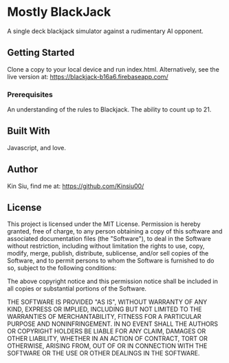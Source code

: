 # Mostly BlackJack

A single deck blackjack simulator against a rudimentary AI opponent.

## Getting Started

Clone a copy to your local device and run index.html.
Alternatively, see the live version at:
https://blackjack-b16a6.firebaseapp.com/

### Prerequisites

An understanding of the rules to Blackjack.
The ability to count up to 21.

## Built With

Javascript, and love.

## Author

Kin Siu, find me at: https://github.com/Kinsiu00/

## License

This project is licensed under the MIT License.
Permission is hereby granted, free of charge, to any person obtaining a copy of this software and 
associated documentation files (the "Software"), to deal in the Software without restriction, 
including without limitation the rights to use, copy, modify, merge, publish, distribute, 
sublicense, and/or sell copies of the Software, and to permit persons to whom the Software is furnished to do so, 
subject to the following conditions:

The above copyright notice and this permission notice shall be included in all copies 
or substantial portions of the Software.

THE SOFTWARE IS PROVIDED "AS IS", WITHOUT WARRANTY OF ANY KIND, EXPRESS OR IMPLIED, 
INCLUDING BUT NOT LIMITED TO THE WARRANTIES OF MERCHANTABILITY, FITNESS FOR A PARTICULAR PURPOSE AND NONINFRINGEMENT. 
IN NO EVENT SHALL THE AUTHORS OR COPYRIGHT HOLDERS BE LIABLE FOR ANY CLAIM, DAMAGES OR OTHER LIABILITY, 
WHETHER IN AN ACTION OF CONTRACT, TORT OR OTHERWISE, ARISING FROM, OUT OF OR IN CONNECTION WITH THE SOFTWARE 
OR THE USE OR OTHER DEALINGS IN THE SOFTWARE.
